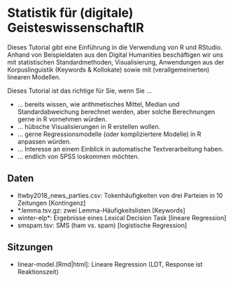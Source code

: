 # Statistik für (digitale) GeisteswissenschaftlR

Dieses Tutorial gibt eine Einführung in die Verwendung von R und RStudio. Anhand von Beispieldaten aus den Digital Humanities beschäftigen wir uns mit statistischen Standardmethoden, Visualisierung, Anwendungen aus der Korpuslinguistik (Keywords & Kollokate) sowie mit (verallgemeinerten) linearen Modellen.

Dieses Tutorial ist das richtige für Sie, wenn Sie …
- … bereits wissen, wie arithmetisches Mittel, Median und Standardabweichung berechnet werden, aber solche Berechnungen gerne in R vornehmen würden.
- … hübsche Visualisierungen in R erstellen wollen.
- … gerne Regressionsmodelle (oder kompliziertere Modelle) in R anpassen würden.
- … Interesse an einem Einblick in automatische Textverarbeitung haben.
- … endlich von SPSS loskommen möchten.

## Daten
- ltwby2018_news_parties.csv: Tokenhäufigkeiten von drei Parteien in 10 Zeitungen [Kontingenz]
- *.lemma.tsv.gz: zwei Lemma-Häufigkeitslisten [Keywords]
- winter-elp*: Ergebnisse eines Lexical Decision Task [lineare Regression]
- smspam.tsv: SMS (ham vs. spam) [logistische Regression]

## Sitzungen
- linear-model.[Rmd|html]: Lineare Regression (LDT, Response ist Reaktionszeit)

